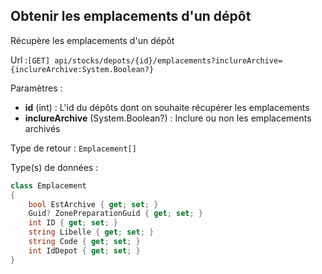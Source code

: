 ## <span id='obteniremplacementsdundepot'>Obtenir les emplacements d'un dépôt</span>

Récupère les emplacements d'un dépôt

Url :`[GET] api/stocks/depots/{id}/emplacements?inclureArchive={inclureArchive:System.Boolean?}`

Paramètres : 

- **id** (int) : L'id du dépôts dont on souhaite récupérer les emplacements
- **inclureArchive** (System.Boolean?) : Inclure ou non les emplacements archivés

Type de retour : `Emplacement[]`

Type(s) de données :

```csharp
class Emplacement
{
	bool EstArchive { get; set; }
	Guid? ZonePreparationGuid { get; set; }
	int ID { get; set; }
	string Libelle { get; set; }
	string Code { get; set; }
	int IdDepot { get; set; }
}

```

